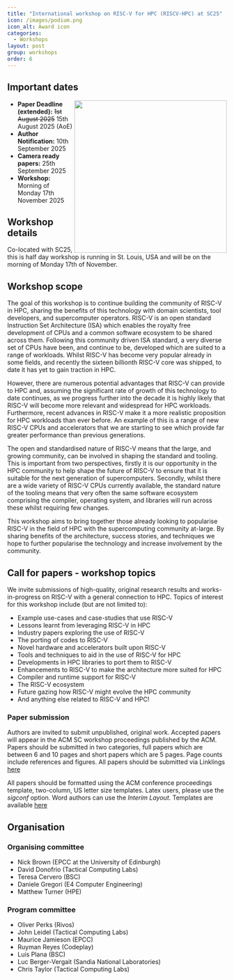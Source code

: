 ```yaml
---
title: "International workshop on RISC-V for HPC (RISCV-HPC) at SC25"
icon: /images/podium.png
icon_alt: Award icon
categories:
  - Workshops
layout: post
group: workshops
order: 6
---
```


## Important dates
<img align="right" src="https://riscv.epcc.ed.ac.uk/images/sc25_black_hor_flat.png" width=350>

* **Paper Deadline (extended):** <strike>1st August 2025</strike> 15th August 2025 (AoE)
* **Author Notification:** 10th September 2025
* **Camera ready papers:** 25th September 2025
* **Workshop:** Morning of Monday 17th November 2025

## Workshop details
Co-located with SC25, this is half day workshop is running in St. Louis, USA and will be on the morning of Monday 17th of November.

## Workshop scope
The goal of this workshop is to continue building the community of RISC-V in HPC, sharing the benefits of this technology with domain scientists, tool developers, and supercomputer operators. RISC-V is an open standard Instruction Set Architecture (ISA) which enables the royalty free development of CPUs and a common software ecosystem to be shared across them. Following this community driven ISA standard, a very diverse set of CPUs have been, and continue to be, developed which are suited to a range of workloads. Whilst RISC-V has become very popular already in some fields, and recently the sixteen billionth RISC-V core was shipped, to date it has yet to gain traction in HPC.

However, there are numerous potential advantages that RISC-V can provide to HPC and, assuming the significant rate of growth of this technology to date continues, as we progress further into the decade it is highly likely that RISC-V will become more relevant and widespread for HPC workloads. Furthermore, recent advances in RISC-V make it a more realistic proposition for HPC workloads than ever before. An example of this is a range of new RISC-V CPUs and accelerators that we are starting to see which provide far greater performance than previous generations.

The open and standardised nature of RISC-V means that the large, and growing community, can be involved in shaping the standard and tooling. This is important from two perspectives, firstly it is our opportunity in the HPC community to help shape the future of RISC-V to ensure that it is suitable for the next generation of supercomputers. Secondly, whilst there are a wide variety of RISC-V CPUs currently available, the standard nature of the tooling means that very often the same software ecosystem comprising the compiler, operating system, and libraries will run across these whilst requiring few changes.

This workshop aims to bring together those already looking to popularise RISC-V in the field of HPC with the supercomputing community at-large. By sharing benefits of the architecture, success stories, and techniques we hope to further popularise the technology and increase involvement by the community. 

## Call for papers - workshop topics

We invite submissions of high-quality, original research results and works-in-progress on RISC-V with a general connection to HPC. Topics of interest for this workshop include (but are not limited to):

* Example use-cases and case-studies that use RISC-V
* Lessons learnt from leveraging RISC-V in HPC
* Industry papers exploring the use of RISC-V
* The porting of codes to RISC-V
* Novel hardware and accelerators built upon RISC-V
* Tools and techniques to aid in the use of RISC-V for HPC
* Developments in HPC libraries to port them to RISC-V
* Enhancements to RISC-V to make the architecture more suited for HPC
* Compiler and runtime support for RISC-V
* The RISC-V ecosystem
* Future gazing how RISC-V might evolve the HPC community
* And anything else related to RISC-V and HPC!

### Paper submission

Authors are invited to submit unpublished, original work. Accepted papers will appear in the ACM SC workshop proceedings published by the ACM. Papers should be submitted in two categories, full papers which are between 6 and 10 pages and short papers which are 5 pages. Page counts include references and figures. All papers should be submitted via Linklings [here](https://submissions.supercomputing.org/?args=tUbprcnt3DsfGQUIYprcnt3DbTtUbb0XfQbGzt9pTJUHtGyfHfbQIf0zU30Jprcnt3DbATAprcnt3DxGzb0zU3THQP0Aprcnt3DxfGzU3ACIIfb0HQP0Aprcnt3DxfTrJUHtGzU3ACI0IQ3TrAprcnt3DxGzU3ACI0IQ3TEGcaaM_Tz0Cx0zfsGphpMpTzYprcnt3D40QHHGdbUfTzYprcnt3D40bprcnt3DQxGdbUfTzYprcnt3D40Iprcnt3Dxprcnt3DGdbUfTzU30IXrfGzIXrf9ca)

All papers should be formatted using the ACM conference proceedings template, two-column, US letter size templates. Latex users, please use the _sigconf_ option. Word authors can use the _Interim Layout_. Templates are available [here](https://www.acm.org/publications/proceedings-template)

## Organisation 

### Organising committee

* Nick Brown (EPCC at the University of Edinburgh)
* David Donofrio (Tactical Computing Labs)
* Teresa Cervero (BSC)
* Daniele Gregori (E4 Computer Engineering)
* Matthew Turner (HPE)

### Program committee

* Oliver Perks (Rivos)
* John Leidel (Tactical Computing Labs)
* Maurice Jamieson (EPCC)
* Ruyman Reyes (Codeplay)
* Luis Plana (BSC)
* Luc Berger-Vergait (Sandia National Laboratories)
* Chris Taylor (Tactical Computing Labs)
